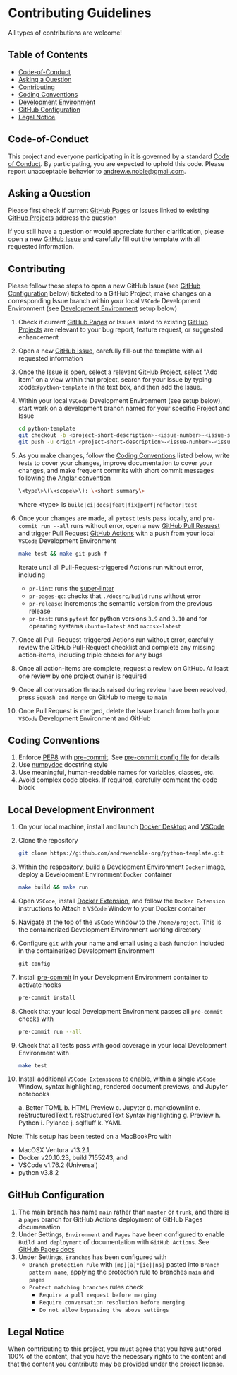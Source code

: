 # Contributing Guidelines

All types of contributions are welcome!

## Table of Contents

* [Code-of-Conduct](#code-of-conduct)
* [Asking a Question](#asking-a-question)
* [Contributing](#contributing)
* [Coding Conventions](#coding-conventions)
* [Development Environment](#local-development-environment)
* [GitHub Configuration](#github-configuration)
* [Legal Notice](#legal-notice)

## Code-of-Conduct

This project and everyone participating in it is governed by a standard
[Code of Conduct](https://github.com/andrewenoble-org/python-template/main/.github/CODE_OF_CONDUCT.md).
By participating, you are expected to uphold this code. Please report unacceptable
behavior to
[andrew.e.noble@gmail.com](andrew.e.noble@gmail.com).

## Asking a Question

Please first check if current
[GitHub Pages](https://andrewenoble-org.github.io/python-template/)
or Issues linked to existing
[GitHub Projects](https://github.com/andrewenoble-org/python-template/projects)
address the question

If you still have a question or would appreciate further clarification, please open a
new
[GitHub Issue](https://github.com/andrewenoble-org/python-template/issues/new)
and carefully fill out the template with all requested information.

## Contributing

Please follow these steps to open a new GitHub Issue
(see [GitHub Configuration](#github-configuration) below)
ticketed to a GitHub Project,
make changes on a corresponding Issue branch within your local
`VSCode` Development Environment
(see [Development Environment](#local-development-environment) setup below)

1. Check if current
   [GitHub Pages](https://andrewenoble-org.github.io/python-template/)
   or Issues linked to existing
   [GitHub Projects](https://github.com/andrewenoble-org/python-template/projects)
   are relevant to your bug report, feature request, or suggested enhancement
2. Open a new
   [GitHub Issue](https://github.com/andrewenoble-org/python-template/issues/new),
   carefully fill-out the template with all requested information
3. Once the Issue is open, select a relevant
   [GitHub Project](https://github.com/andrewenoble-org/python-template/projects),
   select "Add item" on a view within that project, search for your Issue by typing
   :code:`#python-template` in the text box, and then add the Issue.
4. Within your local `VSCode` Development Environment (see setup below), start
   work on a development branch named for your specific Project and Issue

   ```bash
   cd python-template
   git checkout -b <project-short-description>-<issue-number>-<issue-short-title>
   git push -u origin <project-short-description>-<issue-number>-<issue-short-title>
   ```

5. As you make changes, follow the [Coding Conventions](#coding-conventions) listed
   below, write tests to cover your changes, improve documentation to cover your
   changes, and make frequent commits with short commit messages following the
   [Anglar convention](https://github.com/angular/angular/blob/main/CONTRIBUTING.md#type)

   ```bash
   \<type\>\(\<scope\>\): \<short summary\>
   ```

   where \<type\> is `build|ci|docs|feat|fix|perf|refactor|test`

6. Once your changes are made, all `pytest` tests pass locally, and
   `pre-commit run --all` runs without error, open a new
   [GitHub Pull Request](https://github.com/andrewenoble-org/python-template/compare)
   and trigger Pull Request
   [GitHub Actions](https://github.com/andrewenoble-org/python-template/actions)
   with a push from your local `VSCode` Development Environment

   ```bash
   make test && make git-push-f
   ```

   Iterate until all Pull-Request-triggered Actions run without error, including
      * `pr-lint`: runs the [super-linter](https://github.com/github/super-linter)
      * `pr-pages-qc`: checks that `./docsrc/build` runs without error
      * `pr-release`: increments the semantic version from the previous release
      * `pr-test`: runs `pytest` for python versions `3.9` and `3.10` and for operating
        systems `ubuntu-latest` and `macosx-latest`

7. Once all Pull-Request-triggered Actions run without error, carefully review the
   GitHub Pull-Request checklist and complete any missing action-items, including
   triple checks for any bugs
8. Once all action-items are complete, request a review on GitHub.  At least one
   review by one project owner is required
9. Once all conversation threads raised during review have been resolved, press
   `Squash and Merge` on GitHub to merge to `main`
10. Once Pull Request is merged, delete the Issue branch from both your `VSCode`
    Development Environment and GitHub

## Coding Conventions

1. Enforce [PEP8](https://peps.python.org/pep-0008/) with
  [pre-commit](https://pre-commit.com/).  See
  [pre-commit config file](https://github.com/andrewenoble-org/python-template/blob/main/.pre-commit-config.yaml)
  for details
2. Use [numpydoc](https://numpydoc.readthedocs.io/en/latest/index.html) docstring style
3. Use meaningful, human-readable names for variables, classes, etc.
4. Avoid complex code blocks.  If required, carefully comment the code block

## Local Development Environment

1. On your local machine, install and launch
   [Docker Desktop](https://docs.docker.com/desktop/)
   and
   [VSCode](https://code.visualstudio.com/download)
2. Clone the repository

   ```bash
   git clone https://github.com/andrewenoble-org/python-template.git
   ```

3. Within the respository, build a Development Environment `Docker` image, deploy a
   Development Environment `Docker` container

   ```bash
   make build && make run
   ```

4. Open `VSCode`, install
   [Docker Extension](https://code.visualstudio.com/docs/containers/overview),
   and follow the `Docker Extension` instructions to Attach a `VSCode` Window to your
   Docker container

5. Navigate at the top of the `VSCode` window to the `/home/project`.  This is the
   containerized Development Environment working directory
6. Configure `git` with your name and email using a `bash` function included in the
   containerized Development Environment

   ```bash
   git-config
   ```

7. Install [pre-commit](https://pre-commit.com/) in your Development Environment
   container to activate hooks

   ```bash
   pre-commit install
   ```

8. Check that your local Development Environment passes all `pre-commit` checks with

   ```bash
   pre-commit run --all
   ```

9. Check that all tests pass with good coverage in your local Development Environment
   with

   ```bash
   make test
   ```

10. Install additional `VSCode Extensions` to enable, within a single `VSCode` Window,
    syntax highlighting,
    rendered document previews,
    and Jupyter notebooks

      a. Better TOML
      b. HTML Preview
      c. Jupyter
      d. markdownlint
      e. reStructuredText
      f. reStructuredText Syntax highlighting
      g. Preview
      h. Python
      i. Pylance
      j. sqlfluff
      k. YAML

Note: This setup has been tested on a MacBookPro with

* MacOSX Ventura v13.2.1,
* Docker v20.10.23, build 7155243, and
* VSCode v1.76.2 (Universal)
* python v3.8.2

## GitHub Configuration

1. The main branch has name `main` rather than `master` or `trunk`, and there is a
   `pages` branch for GitHub Actions deployment of GitHub Pages documenation
2. Under Settings, `Environment` and `Pages` have been configured to enable
   `Build and deployment` of documentation with `GitHub Actions`.  See
   [GitHub Pages docs](https://docs.github.com/en/pages/getting-started-with-github-pages/configuring-a-publishing-source-for-your-github-pages-site#publishing-with-a-custom-github-actions-workflow)
3. Under Settings, `Branches` has been configured with
   * `Branch protection rule` with `[mp][a]*[ie][ns]` pasted into
     `Branch pattern name`, applying the protection rule to branches `main` and `pages`
   * `Protect matching branches` rules check
     * `Require a pull request before merging`
     * `Require conversation resolution before merging`
     * `Do not allow bypassing the above settings`

## Legal Notice

When contributing to this project, you must agree that you have authored 100% of the
content, that you have the necessary rights to the content and that the content you
contribute may be provided under the project license.
